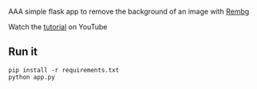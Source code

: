 AAA simple flask app to remove the background of an image with [Rembg](https://github.com/danielgatis/rembg)

Watch the [tutorial](https://youtu.be/cw34KMPSt4k) on YouTube

## Run it

```
pip install -r requirements.txt
python app.py
```
